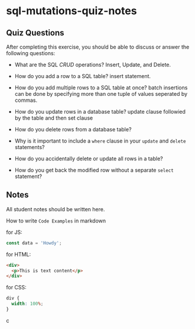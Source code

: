 # sql-mutations-quiz-notes

## Quiz Questions

After completing this exercise, you should be able to discuss or answer the following questions:

- What are the SQL _CRUD_ operations?
  Insert, Update, and Delete.

- How do you add a row to a SQL table?
  insert statement.

- How do you add multiple rows to a SQL table at once?
  batch insertions can be done by specifying more than one tuple of values seperated by commas.

- How do you update rows in a database table?
  update clause followied by the table
  and then set clause

- How do you delete rows from a database table?

- Why is it important to include a `where` clause in your `update` and `delete` statements?

- How do you accidentally delete or update all rows in a table?

- How do you get back the modified row without a separate `select` statement?

## Notes

All student notes should be written here.

How to write `Code Examples` in markdown

for JS:

```javascript
const data = 'Howdy';
```

for HTML:

```html
<div>
  <p>This is text content</p>
</div>
```

for CSS:

```css
div {
  width: 100%;
}
```

c
